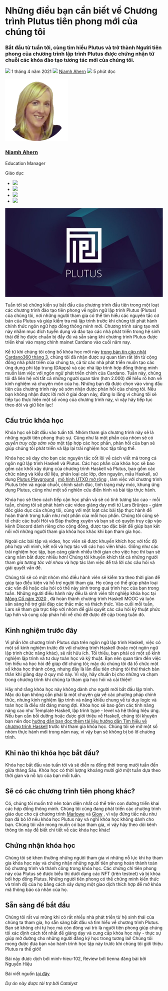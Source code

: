 # Những điều bạn cần biết về Chương trình Plutus tiên phong mới của chúng tôi

### **Bắt đầu từ tuần tới, cùng tìm hiểu Plutus và trở thành Người tiên phong của chương trình lập trình Plutus được chứng nhận từ chuỗi các khóa đào tạo tương tác mới của chúng tôi.**

![](img/2021-04-01-everything-you-need-to-know-about-our-new-plutus-pioneer-program.002.png) 1 tháng 4 năm 2021 ![](img/2021-04-01-everything-you-need-to-know-about-our-new-plutus-pioneer-program.002.png) [Niamh Ahern](tmp//en/blog/authors/niamh-ahern/page-1/) ![](img/2021-04-01-everything-you-need-to-know-about-our-new-plutus-pioneer-program.003.png) 5 phút đọc

![Niamh Ahern](img/2021-04-01-everything-you-need-to-know-about-our-new-plutus-pioneer-program.004.png)[](tmp//en/blog/authors/niamh-ahern/page-1/)

### [**Niamh Ahern**](tmp//en/blog/authors/niamh-ahern/page-1/)

Education Manager

Giáo dục

- ![](img/2021-04-01-everything-you-need-to-know-about-our-new-plutus-pioneer-program.005.png)[](mailto:niamh.ahern@iohk.io "E-mail")
- ![](img/2021-04-01-everything-you-need-to-know-about-our-new-plutus-pioneer-program.006.png)[](https://www.linkedin.com/in/niamh-ahern-67849949/ "LinkedIn")
- ![](img/2021-04-01-everything-you-need-to-know-about-our-new-plutus-pioneer-program.007.png)[](https://twitter.com/nahern_iohk?lang=en "Twitter")
- ![](img/2021-04-01-everything-you-need-to-know-about-our-new-plutus-pioneer-program.008.png)[](https://github.com/nahern "GitHub")

![Mọi thứ bạn cần biết về Chương trình Plutus tiên phong mới của chúng tôi](img/2021-04-01-everything-you-need-to-know-about-our-new-plutus-pioneer-program.009.jpeg)

Tuần tới sẽ chứng kiến sự bắt đầu của chương trình đầu tiên trong một loạt các chương trình đào tạo tiên phong về ngôn ngữ lập trình Plutus (Plutus) của chúng tôi, nơi những người tham gia có thể tìm hiểu các nguyên tắc cơ bản của Plutus và giúp kiểm tra mã lập trình trước khi chúng tôi phát hành chính thức ngôn ngữ hợp đồng thông minh mới. Chương trình sáng tạo mới này nhằm mục đích tuyển dụng và đào tạo các nhà phát triển trong hệ sinh thái để họ được chuẩn bị đầy đủ và sẵn sàng khi chương trình Plutus được triển khai vào mạng chính mainet Cardano vào cuối năm nay.

Kể từ khi chúng tôi công bố khóa học mới này [ trong bản tin cập nhật Cardano360 tháng 3,](https://youtu.be/ULBLgPgxtN8?t=3731) chúng tôi đã nhận được sự quan tâm rất lớn từ cộng đồng nhà phát triển của chúng ta, cả từ các nhà phát triển muốn tạo các ứng dụng phi tập trung (DApps) và các nhà lập trình hợp đồng thông minh muốn làm việc với ngôn ngữ phát triển chính của Cardano. Tuần này, chúng tôi đã liên hệ với tất cả những người quan tâm (hơn 2.000) để hiểu rõ hơn về kinh nghiệm và chuyên môn của họ. Những bạn đã được chọn vào vòng đầu tiên của chương trình này sẽ sớm nhận được phản hồi của chúng tôi. Nếu bạn không nhận được lời mời ở giai đoạn này, đừng lo lắng vì chúng tôi sẽ tiếp tục thực hiện một số vòng của chương trình này, vì vậy hãy tiếp tục theo dõi và giữ liên lạc!

## **Cấu trúc khóa học**

Khóa học sẽ bắt đầu vào tuần tới. Nhóm tham gia chương trình này sẽ là những người tiên phong thực sự. Cũng như là một phần của nhóm sẽ có *quyền truy cập sớm vào* một tập hợp các học phần, phản hồi của bạn sẽ giúp chúng tôi phát triển và lặp lại trải nghiệm học tập tổng thể.

Khóa học sẽ dạy cho bạn các nguyên tắc cốt lõi về cách viết mã trong cả ngôn ngữ lập trình Haskell và Plutus. Các học phần của  khóa học sẽ bao gồm các khối xây dựng của chương trình Haskell và Plutus, bao gồm các chức năng và kiểu dữ liệu, phân loại các lớp, đơn nguyên, mẫu Haskell, sử dụng [Plutus Playground](https://iohk.io/en/blog/posts/2021/01/25/introducing-the-new-plutus-playground/) , [mô hình UTXO mở rộng](https://iohk.io/en/blog/posts/2021/03/11/cardanos-extended-utxo-accounting-model/) , làm việc với chương trình Plutus trên và ngoài chuỗi, chính sách đúc, tình trạng máy móc, khung ứng dụng Plutus, cũng như một số nghiên cứu điển hình và bài tập thực hành.

Khóa học sẽ theo cách tiếp cận học phần và sẽ có tính tương tác cao - mỗi tuần, chúng tôi sẽ phát hành các video giảng dạy mới từ Lars Brünjes - giám đốc giáo dục của chúng tôi, cùng với một loạt các bài tập thực hành để hoàn thành trong tuần như một phần của mỗi học phần. Chúng tôi cũng sẽ tổ chức các buổi Hỏi và Đáp thường xuyên và bạn sẽ có quyền truy cập vào kênh Discord dành riêng cho cộng đồng, được tạo đặc biệt để giúp bạn kết nối với những người tham gia khóa học khác khi bạn tham gia học.

Ngoài các bài tập và video, học viên sẽ được khuyến khích học với tốc độ phù hợp với mình, kết nối và hợp tác với các học viên khác. Giống như các trải nghiệm học tập, bạn càng giành nhiều thời gian cho việc học thì bạn sẽ càng nắm bắt được nhiều hơn! Chúng tôi khuyến khích tất cả những người tham *gia tương tác với nhau* và hợp tác làm việc để trả lời các câu hỏi và giải quyết vấn đề.

Chúng tôi sẽ có một nhóm nhỏ điều hành viên sẽ kiểm tra theo thời gian để giúp tạo điều kiện và hỗ trợ người tham gia. Họ cũng có thể giúp phân loại các vấn đề hoặc câu hỏi có thể nảy sinh trong quá trình học của bạn trong tuần. Những người điều hành này đều là sinh viên tốt nghiệp khóa học tại [Mông Cổ năm 2020](https://iohk.io/en/blog/posts/2020/12/21/online-learning-with-haskell-the-mongolia-class-of-2020/) , đã hoàn thành chương trình Haskell MOOC và luôn sẵn sàng hỗ trợ giải đáp các thắc mắc và thách thức. Vào cuối mỗi tuần, Lars sẽ tham gia trực tiếp với nhóm để giải quyết các câu hỏi kỹ thuật phức tạp hơn và cung cấp phản hồi về chủ đề được đề cập trong tuần đó.

## **Kinh nghiệm trước đây**

Vì phần lớn chương trình Plutus dựa trên ngôn ngữ lập trình Haskell, việc có một số kinh nghiệm trước đó với chương trình Haskell (hoặc một ngôn ngữ lập trình chức năng khác), sẽ rất hữu ích. Tối thiểu, bạn phải có một số kinh nghiệm lập trình và tư duy toán học và kỹ thuật. Bạn nên quan tâm đến việc tìm hiểu và học hỏi để giúp đỡ chúng tôi; mặc dù chúng tôi đã tổ chức một số khóa học thành công, nhưng đây là lần đầu tiên chúng tôi thử thách bản thân khi giảng dạy ở quy mô này. Vì vậy, hãy chuẩn bị cho những va chạm trong chương trình khi chúng ta tham gia học hỏi và cải thiện!

Hãy nhớ rằng khóa học này không dành cho người mới bắt đầu lập trình. Mặc dù bạn không cần phải là một chuyên gia về các phương pháp chính thức, nhưng kinh nghiệm lập trình và năng khiếu chung về tư duy logic và toán học là điều rất đáng mong đợi. Khóa học sẽ bao gồm các tính năng nâng cao như Template Haskell, lập trình type - level và hệ thống hiệu ứng. Nếu bạn cần bồi dưỡng hoặc được giới thiệu về Haskell, chúng tôi khuyên bạn nên đọc [hướng dẫn bạn đọc thêm tài liệu hướng dẫn Tìm hiểu về chương trình Haskell](http://learnyouahaskell.com/) trước khi tham gia khóa học. Chúng tôi sẽ mở một số nhóm thực hành mới trong năm nay, vì vậy bạn sẽ không bị bỏ lỡ chương trình.

## **Khi nào thì khóa học bắt đầu?**

Khóa học bắt đầu vào tuần tới và sẽ diễn ra đồng thời trong mười tuần đến giữa tháng Sáu. Khóa học có thời lượng khoảng mười giờ một tuần dựa theo thời gian và nỗ lực của bạn mỗi tuần.

## **Sẽ có các chương trình tiên phong khác?**

Có, chúng tôi muốn trở nên toàn diện nhất có thể trên con đường triển khai các hợp đồng thông minh. Chúng tôi cũng đang phát triển các chương trình giáo dục cho cả chương trình [Marlowe](https://docs.cardano.org/marlowe/learn-about-marlowe) và [Glow](https://developers.cardano.org/en/programming-languages/glow/overview/) , vì vậy đừng tiếc nếu như bạn đã bỏ lỡ nếu khóa học Plutus này và nghĩ khóa học không dành cho bạn. Chúng tôi vẫn mong muốn có bạn tham gia, vì vậy hãy theo dõi kênh thông tin này để biết chi tiết về các khóa học khác!

## **Chứng nhận khóa học**

Chúng tôi sẽ khen thưởng những người tham gia vì những nỗ lực khi họ tham gia khóa học này và chứng nhận những người tiên phong hoàn thành toàn bộ chương trình và thành công trong khóa học. Các chứng chỉ tiên phong này của Plutus sẽ được biểu thị dưới dạng các NFT (trên testnet) và bị khóa bởi hợp đồng Plutus. Những người tiên phong có thể chứng minh kiến thức và trình độ của họ bằng cách xây dựng một giao dịch thích hợp để mở khóa mã thông báo cá nhân của họ.

## **Sẵn sàng để bắt đầu**

Chúng tôi rất vui mừng khi có rất nhiều nhà phát triển từ hệ sinh thái của chúng ta tham gia, họ sẵn sàng bắt đầu và tìm hiểu  về chương trình Plutus. Bạn sẽ không chỉ tự học mà còn đóng vai trò là người tiên phong giúp chúng tôi xác định cách tốt nhất để giảng dạy và cung cấp khóa học này - thực sự giúp mở đường cho những người đăng ký học trong tương lai! Chúng tôi mong được đưa bạn vào hành trình học tập này trước khi chúng tôi giới thiệu Plutus ra thế giới!

Bài này được dịch bởi minh-hieu-102, Review bới tienna đăng bài bởi Nguyễn Hiệu

 Bài viết nguồn [tại đây](https://iohk.io/en/blog/posts/2021/04/01/everything-you-need-to-know-about-our-new-plutus-pioneer-program/)
 
 *Dự án này được tài trợ bởi Catalyst*
